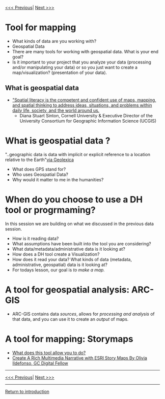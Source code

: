 
[<<< Previous](choose.md)| [Next >>>](continue.md) 


# Tool for mapping 
* What kinds of data are you working with? 
* Geospatial Data 
* There are many tools for working with geospatial data. What is your end goal? 
* Is it important to your project that you analyze your data (processing and/or manipulating your data) or so you just want to create a map/visualization? (presentation of your data).

## What is geospatial data
* ["Spatial literacy is the competent and confident use of maps, mapping, and spatial thinking to address ideas, situations, and problems within daily life, society, and the world around us.](https://www.smu.edu/libraries/fondren/services/gis) 
    * Diana Stuart Sinton, Cornell University & Executive Director of the University Consortium for Geographic Information Science (UCGIS)


# What is geospatial data ?
"..geographic data is data with implicit or explicit reference to a location relative to the Earth"[via Geolexica](https://www.geolexica.org/concepts/202/)
* What does GPS stand for?
* Who uses Geospatial Data?
* Why would it matter to me in the humanities?

# When do you choose to use a DH tool or progrmaming?
In this session we are building on what we discussed in the previous data session.
* How is it reading data? 
* What assumptions have been built into the tool you are considering?
* What data/metadata/administrative data is it looking at?  
* How does a DH tool create a Visualization? 
* How does it read your data? What kinds of data (metadata, administrative, geospatial) data is it looking at?  
* For todays lesson, our goal is *to make a map.* 

# A tool for geospatial analysis: ARC-GIS
* ARC-GIS contains data *sources*, allows for *processing and analysis* of that data, and you can use it to create an *output* of maps. 

# A tool for mapping: Storymaps 
* [What does this tool allow you to do?](https://storymaps.arcgis.com/)
* [Create A Rich Multimedia Narrative with ESRI Story Maps By Olivia Ildefonso, GC Digital Fellow](https://www.arcgis.com/apps/Cascade/index.html?appid=581c9883c9fa4bab8f8048eaa130a813)


-----
[<<< Previous](choose.md)| [Next >>>](continue.md) 

-----
[Return to introduction](https://github.com/SouthernMethodistUniversity/tools)
